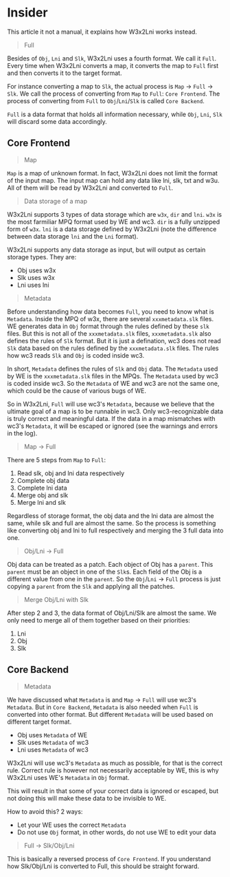 # Insider

This article it not a manual, it explains how W3x2Lni works instead.

> Full

Besides of `Obj`, `Lni` and `Slk`, W3x2Lni uses a fourth format. We call it `Full`. Every time when W3x2Lni converts a map, it converts the map to `Full` first and then converts it to the target format.

For instance converting a map to `Slk`, the actual process is `Map` -> `Full` -> `Slk`. We call the process of converting from `Map` to `Full`: `Core Frontend`. The process of converting from `Full` to `Obj`/`Lni`/`Slk` is called `Core Backend`.

`Full` is a data format that holds all information necessary, while `Obj`, `Lni`, `Slk` will discard some data accordingly.

## Core Frontend

> Map

`Map` is a map of unknown format. In fact, W3x2Lni does not limit the format of the input map. The input map can hold any data like lni, slk, txt and w3u. All of them will be read by W3x2Lni and converted to `Full`.

> Data storage of a map

W3x2Lni supports 3 types of data storage which are `w3x`, `dir` and `lni`. `w3x` is the most farmiliar MPQ format used by WE and wc3. `dir` is a fully unzipped form of `w3x`. `lni` is a data storage defined by W3x2Lni (note the difference between data storage `lni` and the `Lni` format).

W3x2Lni supports any data storage as input, but will output as certain storage types. They are:

* Obj uses w3x
* Slk uses w3x
* Lni uses lni

> Metadata

Before understanding how data becomes `Full`, you need to know what is `Metadata`. Inside the MPQ of w3x, there are several `xxxmetadata.slk` files. WE generates data in `Obj` format through the rules defined by these `slk` files. But this is not all of the `xxxmetadata.slk` files, `xxxmetadata.slk` also defines the rules of `Slk` format. But it is just a defination, wc3 does not read `Slk` data based on the rules defined by the `xxxmetadata.slk` files. The rules how wc3 reads `Slk` and `Obj` is coded inside wc3.

In short, `Metadata` defines the rules of `Slk` and `Obj` data. The `Metadata` used by WE is the `xxxmetadata.slk` files in the MPQs. The `Metadata` used by wc3 is coded inside wc3. So the `Metadata` of WE and wc3 are not the same one, which could be the cause of various bugs of WE.

So in W3x2Lni, `Full` will use wc3's `Metadata`, because we believe that the ultimate goal of a map is to be runnable in wc3. Only wc3-recognizable data is truly correct and meaningful data. If the data in a map mismatches with wc3's `Metadata`, it will be escaped or ignored (see the warnings and errors in the log).

> Map -> Full

There are 5 steps from `Map` to `Full`:

1. Read slk, obj and lni data respectively
2. Complete obj data
3. Complete lni data
4. Merge obj and slk
5. Merge lni and slk

Regardless of storage format, the obj data and the lni data are almost the same, while slk and full are almost the same. So the process is something like converting obj and lni to full respectively and merging the 3 full data into one.

> Obj/Lni -> Full

Obj data can be treated as a patch. Each object of Obj has a `parent`. This `parent` must be an object in one of the `Slk`s. Each field of the Obj is a different value from one in the `parent`. So the `Obj`/`Lni` -> `Full` process is just copying a `parent` from the `Slk` and applying all the patches.

> Merge Obj/Lni with Slk

After step 2 and 3, the data format of Obj/Lni/Slk are almost the same. We only need to merge all of them together based on their priorities:

1. Lni
2. Obj
3. Slk

## Core Backend

> Metadata

We have discussed what `Metadata` is and `Map` -> `Full` will use wc3's `Metadata`. But in `Core Backend`, `Metadata` is also needed when `Full` is converted into other format. But different `Metadata` will be used based on different target format.

* Obj uses `Metadata` of WE
* Slk uses `Metadata` of wc3
* Lni uses `Metadata` of wc3

W3x2Lni will use wc3's `Metadata` as much as possible, for that is the correct rule. Correct rule is however not necessarily acceptable by WE, this is why W3x2Lni uses WE's `Metadata` in `Obj` format.

This will result in that some of your correct data is ignored or escaped, but not doing this will make these data to be invisible to WE.

How to avoid this? 2 ways:

* Let your WE uses the correct `Metadata`
* Do not use `Obj` format, in other words, do not use WE to edit your data

> Full -> Slk/Obj/Lni

This is basically a reversed process of `Core Frontend`. If you understand how Slk/Obj/Lni is converted to Full, this should be straight forward.
